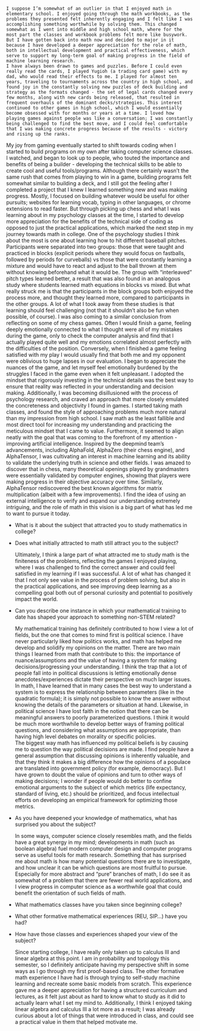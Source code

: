     I suppose I’m somewhat of an outlier in that I enjoyed math in elementary school. I enjoyed going through the math workbooks, as the problems they presented felt inherently engaging and I felt like I was accomplishing something worthwhile by solving them. This changed somewhat as I went into middle and high school math, where for the most part the classes and workbook problems felt more like busywork. But I have gotten back into math now and decided to major in it because I have developed a deeper appreciation for the role of math, both in intellectual development and practical effectiveness, which serve to support my long-term goal of making progress in the field of machine learning research.
	I have always been drawn to games and puzzles. Before I could even really read the cards, I played Yugioh (a trading card game) with my dad, who would read their effects to me. I played for almost ten years, traveling to tournaments across the country in high school, and found joy in the constantly solving new puzzles of deck building and strategy as the formats changed - the set of legal cards changed every few months, along with new cards being released, that resulted in frequent overhauls of the dominant decks/strategies. This interest continued to other games in high school, which I would essentially become obsessed with for months or years at a time. I loved how playing games against people was like a conversation; I was constantly being challenged to find the best move, and I could feel comfortable that I was making concrete progress because of the results - victory and rising up the ranks.
My joy from gaming eventually started to shift towards coding when I started to build programs on my own after taking computer science classes. I watched, and began to look up to people, who touted the importance and benefits of being a builder - developing the technical skills to be able to create cool and useful tools/programs. Although there certainly wasn’t the same rush that comes from playing to win in a game, building programs felt somewhat similar to building a deck, and I still got the feeling after I completed a project that I knew I learned something new and was making progress. Mostly, I focused on building whatever would be useful for other pursuits; websites for learning vocab, typing in other languages, or chrome extensions to read faster. But through picking up chess and what I was learning about in my psychology classes at the time, I started to develop more appreciation for the benefits of the technical side of coding as opposed to just the practical applications, which marked the next step in my journey towards math in college.
    One of the psychology studies I think about the most is one about learning how to hit different baseball pitches. Participants were separated into two groups: those that were taught and practiced in blocks (explicit periods where they would focus on fastballs, followed by periods for curveballs) vs those that were constantly learning a mixture and would have to react and adjust to the ball thrown at them without knowing beforehand what it would be. The group with “interleaved” pitch types learned better, a result that was also found in an analogous study where students learned math equations in blocks vs mixed. But what really struck me is that the participants in the block groups both enjoyed the process more, and thought they learned more, compared to participants in the other groups. A lot of what I took away from these studies is that learning should feel challenging (not that it shouldn’t also be fun when possible, of course).
    I was also coming to a similar conclusion from reflecting on some of my chess games. Often I would finish a game, feeling deeply emotionally connected to what I thought were all of my mistakes during the game, only to check the computer analysis and find that I actually played quite well and my emotions correlated almost perfectly with the difficulties of the position. Conversely, when I finished a game feeling satisfied with my play I would usually find that both me and my opponent were oblivious to huge lapses in our evaluation. I began to appreciate the nuances of the game, and let myself feel emotionally burdened by the struggles I faced in the game even when it felt unpleasant. I adopted the mindset that rigorously investing in the technical details was the best way to ensure that reality was reflected in your understanding and decision making.
    Additionally, I was becoming disillusioned with the process of psychology research, and craved an approach that more closely emulated the concreteness and objectivity I found in games. I started taking math classes, and found the style of approaching problems much more natural than my impression from high school. I saw math as the least fallible and most direct tool for increasing my understanding and practicing the meticulous mindset that I came to value. Furthermore, it seemed to align neatly with the goal that was coming to the forefront of my attention - improving artificial intelligence.
    Inspired by the deepmind team’s advancements, including AlphaFold, AlphaZero (their chess engine), and AlphaTensor, I was cultivating an interest in machine learning and its ability to validate the underlying truth in science and other fields. I was amazed to discover that in chess, many theoretical openings played by grandmasters were essentially validated by computer engines, showing that players were making progress in their objective accuracy over time. Similarly, AlphaTensor rediscovered the best known algorithms for matrix multiplication (albeit with a few improvements). I find the idea of using an external intelligence to verify and expand our understanding extremely intriguing, and the role of math in this vision is a big part of what has led me to want to pursue it today.

- What is it about the subject that attracted you to study mathematics in college? 

- Does what initially attracted to math still attract you to the subject? 

    Ultimately, I think a large part of what attracted me to study math is the finiteness of the problems, reflecting the games I enjoyed playing, where I was challenged to find the correct answer and could feel satisfied in my learning if I was successful. A lot of what has changed it that I not only see value in the process of problem solving, but also in the practical applications, and see improving deep learning as a compelling goal both out of personal curiosity and potential to positively impact the world.

- Can you describe one instance in which your mathematical training to date has shaped your approach to something non-STEM related? 

    My mathematical training has definitely contributed to how I view a lot of fields, but the one that comes to mind first is political science. I have never particularly liked how politics works, and math has helped me develop and solidify my opinions on the matter. There are two main things I learned from math that contribute to this: the importance of nuance/assumptions and the value of having a system for making decisions/progressing your understanding. 
    I think the trap that a lot of people fall into in political discussions is letting emotionally dense anecdotes/experiences dictate their perspective on much larger issues. In math, I have learned that in many cases the best way to understand a system is to express the relationship between parameters (like in the quadratic formula); it is simply not possible to know the answer without knowing the details of the parameters or situation at hand. Likewise, in political science I have lost faith in the notion that there can be meaningful answers to poorly parameterized questions. I think it would be much more worthwhile to develop better ways of framing political questions, and considering what assumptions are appropriate, than having high level debates on morality or specific policies.  
    The biggest way math has influenced my political beliefs is by causing me to question the way political decisions are made. I find people have a general assumption that discussing opinions is inherently valuable, and that they think it makes a big difference how the opinions of a populace are translated into government policy (for example, democracy). But I have grown to doubt the value of opinions and turn to other ways of making decisions; I wonder if people would do better to confine emotional arguments to the subject of which metrics (life expectancy, standard of living, etc.) should be prioritized, and focus intellectual efforts on developing an empirical framework for optimizing those metrics.

- As you have deepened your knowledge of mathematics, what has surprised you about the subject? 

    In some ways, computer science closely resembles math, and the fields have a great synergy in my mind; developments in math (such as boolean algebra) fuel modern computer design and computer programs serve as useful tools for math research. Something that has surprised me about math is how many potential questions there are to investigate, and how unclear it can be which questions are most fruitful to pursue. Especially for more abstract and “pure” branches of math, I do see it as somewhat of a problem that there are fewer real world applications, and I view progress in computer science as a worthwhile goal that could benefit the orientation of such fields of math.

- What mathematics classes have you taken since beginning college? 

- What other formative mathematical experiences (REU, SIP…) have you had? 

- How have those classes and experiences shaped your view of the subject?

    Since starting college, I have really only taken up to calculus III and linear algebra at this point. I am in probability and topology this semester, so I definitely anticipate having my perspective shift in some ways as I go through my first proof-based class. The other formative math experience I have had is through trying to self-study machine learning and recreate some basic models from scratch. This experience gave me a deeper appreciation for having a structured curriculum and lectures, as it felt just about as hard to know what to study as it did to actually learn what I set my mind to. Additionally, I think I enjoyed taking linear algebra and calculus III a lot more as a result; I was already curious about a lot of things that were introduced in class, and could see a practical value in them that helped motivate me.


